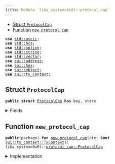 ```yaml
---
title: Module `(ika_system=0x0)::protocol_cap`
---
```




-  [Struct `ProtocolCap`](#(ika_system=0x0)_protocol_cap_ProtocolCap)
-  [Function `new_protocol_cap`](#(ika_system=0x0)_protocol_cap_new_protocol_cap)


<pre><code><b>use</b> <a href="../../std/ascii.md#std_ascii">std::ascii</a>;
<b>use</b> <a href="../../std/bcs.md#std_bcs">std::bcs</a>;
<b>use</b> <a href="../../std/option.md#std_option">std::option</a>;
<b>use</b> <a href="../../std/string.md#std_string">std::string</a>;
<b>use</b> <a href="../../std/vector.md#std_vector">std::vector</a>;
<b>use</b> <a href="../../sui/address.md#sui_address">sui::address</a>;
<b>use</b> <a href="../../sui/hex.md#sui_hex">sui::hex</a>;
<b>use</b> <a href="../../sui/object.md#sui_object">sui::object</a>;
<b>use</b> <a href="../../sui/tx_context.md#sui_tx_context">sui::tx_context</a>;
</code></pre>



<a name="(ika_system=0x0)_protocol_cap_ProtocolCap"></a>

## Struct `ProtocolCap`



<pre><code><b>public</b> <b>struct</b> <a href="../ika_system/protocol_cap.md#(ika_system=0x0)_protocol_cap_ProtocolCap">ProtocolCap</a> <b>has</b> key, store
</code></pre>



<details>
<summary>Fields</summary>


<dl>
<dt>
<code>id: <a href="../../sui/object.md#sui_object_UID">sui::object::UID</a></code>
</dt>
<dd>
</dd>
</dl>


</details>

<a name="(ika_system=0x0)_protocol_cap_new_protocol_cap"></a>

## Function `new_protocol_cap`



<pre><code><b>public</b>(package) <b>fun</b> <a href="../ika_system/protocol_cap.md#(ika_system=0x0)_protocol_cap_new_protocol_cap">new_protocol_cap</a>(ctx: &<b>mut</b> <a href="../../sui/tx_context.md#sui_tx_context_TxContext">sui::tx_context::TxContext</a>): (ika_system=0x0)::<a href="../ika_system/protocol_cap.md#(ika_system=0x0)_protocol_cap_ProtocolCap">protocol_cap::ProtocolCap</a>
</code></pre>



<details>
<summary>Implementation</summary>


<pre><code><b>public</b>(package) <b>fun</b> <a href="../ika_system/protocol_cap.md#(ika_system=0x0)_protocol_cap_new_protocol_cap">new_protocol_cap</a>(
    ctx: &<b>mut</b> TxContext,
): <a href="../ika_system/protocol_cap.md#(ika_system=0x0)_protocol_cap_ProtocolCap">ProtocolCap</a> {
    <b>let</b> cap = <a href="../ika_system/protocol_cap.md#(ika_system=0x0)_protocol_cap_ProtocolCap">ProtocolCap</a> {
        id: object::new(ctx),
    };
    cap
}
</code></pre>



</details>
